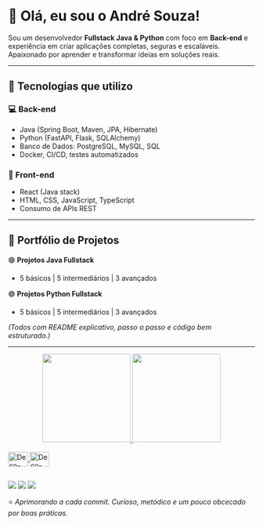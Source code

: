 # 👋 Olá, eu sou o André Souza!

Sou um desenvolvedor **Fullstack Java & Python** com foco em **Back-end** e experiência em criar aplicações completas, seguras e escaláveis.  
Apaixonado por aprender e transformar ideias em soluções reais.

---

## 🧠 Tecnologias que utilizo

### 💻 Back-end
- Java (Spring Boot, Maven, JPA, Hibernate)
- Python (FastAPI, Flask, SQLAlchemy)
- Banco de Dados: PostgreSQL, MySQL, SQL
- Docker, CI/CD, testes automatizados

### 🎨 Front-end
- React (Java stack)
- HTML, CSS, JavaScript, TypeScript
- Consumo de APIs REST

---

## 🚀 Portfólio de Projetos

🟢 **Projetos Java Fullstack**
- 5 básicos | 5 intermediários | 3 avançados

🟣 **Projetos Python Fullstack**
- 5 básicos | 5 intermediários | 3 avançados

*(Todos com README explicativo, passo a passo e código bem estruturado.)*

---

<div align="center">
  <a href="https://github.com/AndreSouzaTI">
  <img height="180em" src="https://github-readme-stats.vercel.app/api?username=AndreSouzaTI&theme=dark&include_all_commits=true&count_private=true"/>
  <img height="180em" src="https://github-readme-stats.vercel.app/api/top-langs/?username=AndreSouzaTI&layout=compact&langs_count=7&theme=dark"/>
  
</div>

<div style="display: inline_block"><br>
  <img align="center" alt="Deco-JV" height="30" width="40" src="https://cdn.jsdelivr.net/gh/devicons/devicon/icons/java/java-original-wordmark.svg">
  <img align="center" alt="Deco-PY" height="30" width="40" src="https://cdn.jsdelivr.net/gh/devicons/devicon/icons/python/python-original-wordmark.svg" />
 </div>
  
  ##
  
 <div>
   <a href="https://instagram.com/decorage11" target="_blank"><img src="https://img.shields.io/badge/-Instagram-%23E4405F?style=for-the-badge&logo=instagram&logoColor=white" target="_blank"></a>
   <a href="https://www.twitch.tv/decorage" target="_blank"><img src="https://img.shields.io/badge/Twitch-9146FF?style=for-the-badge&logo=twitch&logoColor=white" target="_blank"></a>
   <a href="https://www.linkedin.com/in/andre-souza-ti" target="_blank"><img src="https://img.shields.io/badge/-LinkedIn-%230077B5?style=for-the-badge&logo=linkedin&logoColor=white" target="_blank"></a> 
   
   
   
⭐ *Aprimorando a cada commit. Curioso, metódico e um pouco obcecado por boas práticas.*
   
          
